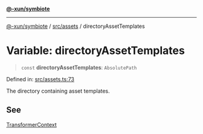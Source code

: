 [**@-xun/symbiote**](../../../README.md)

***

[@-xun/symbiote](../../../README.md) / [src/assets](../README.md) / directoryAssetTemplates

# Variable: directoryAssetTemplates

> `const` **directoryAssetTemplates**: `AbsolutePath`

Defined in: [src/assets.ts:73](https://github.com/Xunnamius/symbiote/blob/908c431db89704ad2ba40df41a9bf223c568ccfa/src/assets.ts#L73)

The directory containing asset templates.

## See

[TransformerContext](../type-aliases/TransformerContext.md)

